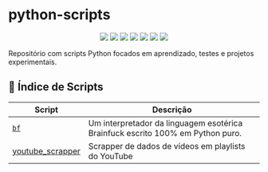 # python-scripts

<p align="center">
  <img src="https://img.shields.io/badge/status-em%20evolução-yellowgreen" />
  <img src="https://img.shields.io/badge/Linguagem-Python-blue?logo=python&logoColor=white" />
  <img src="https://img.shields.io/github/last-commit/ahaerdy/python-scripts" />
  <img src="https://img.shields.io/github/repo-size/ahaerdy/python-scripts" />
  <img src="https://img.shields.io/github/issues/ahaerdy/python-scripts" />
  <img src="https://img.shields.io/github/license/ahaerdy/python-scripts" />
  <a href="https://www.linkedin.com/in/arthur-haerdy-jr/">
    <img src="https://img.shields.io/badge/LinkedIn-Arthur%20Haerdy%20Jr.-0077B5?logo=linkedin" />
  </a>
</p>


Repositório com scripts Python focados em aprendizado, testes e projetos experimentais.

## 📁 Índice de Scripts

| Script | Descrição |
|--------|-----------|
| [`bf`](https://github.com/ahaerdy/python-scripts/tree/main/bf)| Um interpretador da linguagem esotérica Brainfuck escrito 100% em Python puro. |
| [youtube_scrapper](https://github.com/ahaerdy/python-scripts/tree/main/youtube_scrapper) | Scrapper de dados de vídeos em playlists do YouTube | Em breve | Novos scripts serão adicionados regularmente. |

